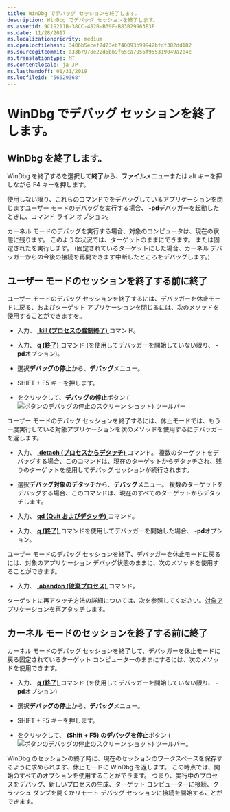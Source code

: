 ```yaml
---
title: WinDbg でデバッグ セッションを終了します。
description: WinDbg でデバッグ セッションを終了します。
ms.assetid: 9C19211B-38CC-482B-B69F-B83B29963B3F
ms.date: 11/28/2017
ms.localizationpriority: medium
ms.openlocfilehash: 3406b5ecef7d23eb740093b99942bfdf382dd182
ms.sourcegitcommit: a33b7978e22d5bb9f65ca7056f955319049a2e4c
ms.translationtype: MT
ms.contentlocale: ja-JP
ms.lasthandoff: 01/31/2019
ms.locfileid: "56529368"
---
```

# <a name="ending-a-debugging-session-in-windbg"></a>WinDbg でデバッグ セッションを終了します。


## <a name="span-idexitingwindbgspanspan-idexitingwindbgspanspan-idexitingwindbgspanexiting-windbg"></a><span id="Exiting_WinDbg"></span><span id="exiting_windbg"></span><span id="EXITING_WINDBG"></span>WinDbg を終了します。


WinDbg を終了するを選択して**終了**から、**ファイル**メニューまたは alt キーを押しながら F4 キーを押します。

使用しない限り、これらのコマンドでをデバッグしているアプリケーションを閉じますユーザー モードのデバッグを実行する場合、 **-pd**デバッガーを起動したときに、コマンド ライン オプション。

カーネル モードのデバッグを実行する場合、対象のコンピュータは、現在の状態に残ります。 このような状況では、ターゲットのままにできます。 または固定されたを実行します。 (固定されているターゲットにした場合、カーネル デバッガーからの今後の接続を再開できます中断したところをデバッグします。)

## <a name="span-idendingausermodesessionwithoutexitingspanspan-idendingausermodesessionwithoutexitingspanending-a-user-mode-session-without-exiting"></a><span id="ending_a_user_mode_session_without_exiting"></span><span id="ENDING_A_USER_MODE_SESSION_WITHOUT_EXITING"></span>ユーザー モードのセッションを終了する前に終了


ユーザー モードのデバッグ セッションを終了するには、デバッガーを休止モードに戻る、およびターゲット アプリケーションを閉じるには、次のメソッドを使用することができますを。

-   入力、 [ **.kill (プロセスの強制終了)** ](-kill--kill-process-.md)コマンド。

-   入力、 [ **q (終了)** ](q--qq--quit-.md)コマンド (を使用してデバッガーを開始していない限り、 **-pd**オプション)。

-   選択**デバッグの停止**から、**デバッグ**メニュー。
-   SHIFT + F5 キーを押します。

-   をクリックして、**デバッグの停止**ボタン (![ボタンのデバッグの停止のスクリーン ショット](images/tbstop.png)) ツールバー

ユーザー モードのデバッグ セッションを終了するには、休止モードでは、もう一度実行している対象アプリケーションを次のメソッドを使用するにデバッガーを返します。

-   入力、 [ **.detach (プロセスからデタッチ)** ](-detach--detach-from-process-.md)コマンド。 複数のターゲットをデバッグする場合、このコマンドは、現在のターゲットからデタッチされ、残りのターゲットを使用してデバッグ セッションが続行されます。

-   選択**デバッグ対象のデタッチ**から、**デバッグ**メニュー。 複数のターゲットをデバッグする場合、このコマンドは、現在のすべてのターゲットからデタッチします。

-   入力、 [ **qd (Quit およびデタッチ)** ](qd--quit-and-detach-.md)コマンド。

-   入力、 [ **q (終了)** ](q--qq--quit-.md)コマンドを使用してデバッガーを開始した場合、 **-pd**オプション。

ユーザー モードのデバッグ セッションを終了、デバッガーを休止モードに戻るには、対象のアプリケーション デバッグ状態のままに、次のメソッドを使用することができます。

-   入力、 [ **.abandon (破棄プロセス)** ](-abandon--abandon-process-.md)コマンド。

ターゲットに再アタッチ方法の詳細については、次を参照してください。[対象アプリケーションを再アタッチ](reattaching-to-the-target-application.md)します。

## <a name="span-idendingakernel-modesessionwithoutexitingspanspan-idendingakernel-modesessionwithoutexitingspanspan-idendingakernel-modesessionwithoutexitingspanending-a-kernel-mode-session-without-exiting"></a><span id="Ending_a_Kernel-Mode_Session_Without_Exiting"></span><span id="ending_a_kernel-mode_session_without_exiting"></span><span id="ENDING_A_KERNEL-MODE_SESSION_WITHOUT_EXITING"></span>カーネル モードのセッションを終了する前に終了


カーネル モードのデバッグ セッションを終了して、デバッガーを休止モードに戻る固定されているターゲット コンピューターのままにするには、次のメソッドを使用できます。

-   入力、 [ **q (終了)** ](q--qq--quit-.md)コマンド (を使用してデバッガーを開始していない限り、 **-pd**オプション)

-   選択**デバッグの停止**から、**デバッグ**メニュー。
-   SHIFT + F5 キーを押します。

-   をクリックして、 **(Shift + F5) のデバッグを停止**ボタン (![ボタンのデバッグの停止のスクリーン ショット](images/tbstop.png)) ツールバー。

WinDbg のセッションの終了時に、現在のセッションのワークスペースを保存するように求められます、休止モードに WinDbg を返します。 この時点では、開始のすべてのオプションを使用することができます。 つまり、実行中のプロセスをデバッグ、新しいプロセスの生成、ターゲット コンピューターに接続、クラッシュ ダンプを開くかリモート デバッグ セッションに接続を開始することができます。

 

 





